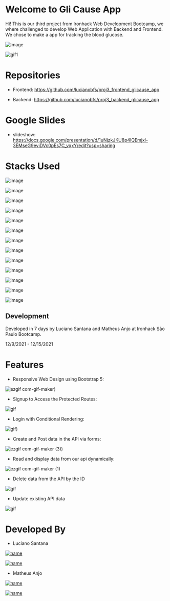 
# Welcome to Gli Cause App

  

Hi! This is our third project from Ironhack Web Development Bootcamp, we where challenged to develop Web Application with Backend and Frontend. We chose to make a app for tracking the blood glucose.
  
  
  

![image](https://res.cloudinary.com/dzm8l29kq/image/upload/v1639608632/pictures/glicauseapp_home_cyf5wm.png)

  
  

![gif1](https://res.cloudinary.com/dzm8l29kq/image/upload/v1639610654/pictures/ezgif.com-gif-maker_14_o3n2cz.gif)

  
  
# Repositories

- Frontend: 
https://github.com/lucianobfs/proj3_frontend_glicause_app

- Backend:
https://github.com/lucianobfs/proj3_backend_glicause_app


# Google Slides
- slideshow:
https://docs.google.com/presentation/d/1uNjzkJKU8p4lQEmjxl-3EMseG9eviDVc0pEs7C_vqxY/edit?usp=sharing 


# Stacks Used

  

![image](https://camo.githubusercontent.com/268ac512e333b69600eb9773a8f80b7a251f4d6149642a50a551d4798183d621/68747470733a2f2f696d672e736869656c64732e696f2f62616467652f52656163742d3230323332413f7374796c653d666f722d7468652d6261646765266c6f676f3d7265616374266c6f676f436f6c6f723d363144414642)

  

![image](https://camo.githubusercontent.com/93c855ae825c1757f3426f05a05f4949d3b786c5b22d0edb53143a9e8f8499f6/68747470733a2f2f696d672e736869656c64732e696f2f62616467652f4a6176615363726970742d3332333333303f7374796c653d666f722d7468652d6261646765266c6f676f3d6a617661736372697074266c6f676f436f6c6f723d463744463145)

![image](https://img.shields.io/badge/Node.js-339933?style=for-the-badge&logo=nodedotjs&logoColor=white)


![image](https://img.shields.io/badge/Express.js-000000?style=for-the-badge&logo=express&logoColor=white)

![image](https://img.shields.io/badge/MongoDB-white?style=for-the-badge&logo=mongodb&logoColor=4EA94B)

![image](https://img.shields.io/badge/Bootstrap-563D7C?style=for-the-badge&logo=bootstrap&logoColor=white)

  ![image](https://img.shields.io/badge/Netlify-00C7B7?style=for-the-badge&logo=netlify&logoColor=white)

![image](https://img.shields.io/badge/Heroku-430098?style=for-the-badge&logo=heroku&logoColor=white)

![image](https://img.shields.io/badge/Insomnia-5849be?style=for-the-badge&logo=Insomnia&logoColor=white)

  

![image](https://img.shields.io/badge/CSS3-1572B6?style=for-the-badge&logo=css3&logoColor=white)

  

![image](https://img.shields.io/badge/npm-CB3837?style=for-the-badge&logo=npm&logoColor=white)

  

![image](https://img.shields.io/badge/Git-F05032?style=for-the-badge&logo=git&logoColor=white)

![image](https://img.shields.io/badge/GitHub-100000?style=for-the-badge&logo=github&logoColor=white)

  

## Development

  

Developed in 7 days by Luciano Santana and Matheus Anjo at Ironhack São Paulo Bootcamp.

  

12/9/2021 - 12/15/2021

  
  

# Features

  

- Responsive Web Design using Bootstrap 5:

  

![ezgif com-gif-maker](https://res.cloudinary.com/dzm8l29kq/image/upload/v1639609478/pictures/ezgif.com-gif-maker_6_glyuzg.gif))

  
  - Signup to Access the Protected Routes:

![gif](https://res.cloudinary.com/dzm8l29kq/image/upload/v1639610323/pictures/ezgif.com-gif-maker_12_dsspx6.gif)


  - Login with Conditional Rendering:

![gif](https://res.cloudinary.com/dzm8l29kq/image/upload/v1639610438/pictures/ezgif.com-gif-maker_13_h8zptz.gif))

- Create and Post data in the API via forms:

  

![ezgif com-gif-maker (3)](https://res.cloudinary.com/dzm8l29kq/image/upload/v1639609668/pictures/ezgif.com-gif-maker_7_z1zemu.gif))

  
  
  

- Read and display data from our api dynamically:

  

![ezgif com-gif-maker (1)](https://res.cloudinary.com/dzm8l29kq/image/upload/v1639609769/pictures/ezgif.com-gif-maker_8_gxglbd.gif)

  

- Delete data from the API by the ID

![gif](https://res.cloudinary.com/dzm8l29kq/image/upload/v1639609923/pictures/ezgif.com-gif-maker_10_nz5mx4.gif)

  

- Update existing API data

![gif](https://res.cloudinary.com/dzm8l29kq/image/upload/v1639610029/pictures/ezgif.com-gif-maker_11_fjmpov.gif)

  
  

# Developed By

  

- Luciano Santana

  

[![name](https://img.shields.io/badge/GitHub-100000?style=for-the-badge&logo=github&logoColor=white)](https://github.com/lucianobfs)

  

[![name](https://img.shields.io/badge/LinkedIn-0077B5?style=for-the-badge&logo=linkedin&logoColor=white)](https://www.linkedin.com/in/luciano-santana-65937a221/)

  
  

- Matheus Anjo

  

[![name](https://img.shields.io/badge/GitHub-100000?style=for-the-badge&logo=github&logoColor=white)](https://github.com/matheusanjo)

[![name](https://img.shields.io/badge/LinkedIn-0077B5?style=for-the-badge&logo=linkedin&logoColor=white)](https://www.linkedin.com/in/matheus-a-andre-04a0aa222/)
